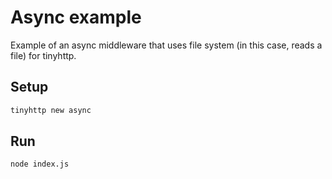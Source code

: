 # Async example

Example of an async middleware that uses file system (in this case, reads a file) for tinyhttp.

## Setup

```sh
tinyhttp new async
```

## Run

```sh
node index.js
```
